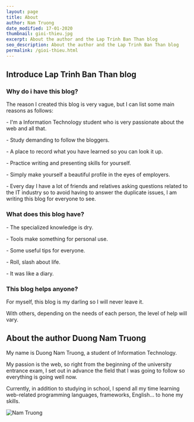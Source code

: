 ```yaml
---
layout: page
title: About
author: Nam Truong
date_modified: 17-01-2020
thumbnail: gioi-thieu.jpg
excerpt: About the author and the Lap Trinh Ban Than blog
seo_description: About the author and the Lap Trinh Ban Than blog
permalink: /gioi-thieu.html
---
```


## Introduce Lap Trinh Ban Than blog

### Why do i have this blog?

The reason I created this blog is very vague, but I can list some main reasons as follows:

\- I'm a Information Technology student who is very passionate about the web and all that.

\- Study demanding to follow the bloggers.

\- A place to record what you have learned so you can look it up.

\- Practice writing and presenting skills for yourself.

\- Simply make yourself a beautiful profile in the eyes of employers.

\- Every day I have a lot of friends and relatives asking questions related to the IT industry so to avoid having to answer the duplicate issues, I am writing this blog for everyone to see.

### What does this blog have?

\- The specialized knowledge is dry.

\- Tools make something for personal use.

\- Some useful tips for everyone.

\- Roll, slash about life.

\- It was like a diary.

### This blog helps anyone?

For myself, this blog is my darling so I will never leave it.

With others, depending on the needs of each person, the level of help will vary.

## About the author Duong Nam Truong

My name is Duong Nam Truong, a student of Information Technology.

My passion is the web, so right from the beginning of the university entrance exam, I set out in advance the field that I was going to follow so everything is going well now.

Currently, in addition to studying in school, I spend all my time learning web-related programming languages, frameworks, English... to hone my skills.

<p class="center"><img alt="Nam Truong" src="{{ site.url }}/assets/img/nam-truong.jpg" style="max-width: 250px"></p>